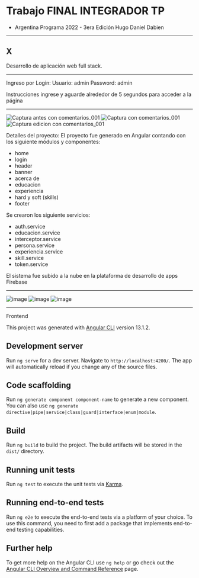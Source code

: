 # Trabajo FINAL INTEGRADOR TP 
- Argentina Programa 2022 - 3era Edición
Hugo Daniel Dabien

-----------------------------------------------------------------
X
-----------------------------------------------------------------


Desarrollo de aplicación web full stack.

----------------------------------------------------------------

Ingreso por Login: 
Usuario: admin
Password: admin

Instrucciones ingrese y aguarde alrededor de 5 segundos para acceder a la página

----------------------------------------------------------------
![Captura antes con comentarios_001](https://user-images.githubusercontent.com/104176100/201452846-47a8dd3a-bd71-445f-9772-ebead022e0f2.jpg)
![Captura con comentarios_001](https://user-images.githubusercontent.com/104176100/201452854-15eb2f88-0b6a-4636-bbef-dcec55478a88.jpg)
![Captura edicion con comentarios_001](https://user-images.githubusercontent.com/104176100/201452860-2fb64fcc-763e-4b35-9299-633094530745.jpg)



Detalles del proyecto:
El proyecto fue generado en Angular contando con los siguiente módulos y componentes:
 - home
 - login
 - header
 - banner
 - acerca de
 - educacion
 - experiencia
 - hard y soft (skills)
 - footer

Se crearon los siguiente servicios: 
- auth.service
- educacion.service
- interceptor.service
- persona.service
- experiencia.service
- skill.service
- token.service

El sistema fue subido a la nube en la plataforma de desarrollo de apps Firebase

----------------------------------------------------------------------







![image](https://user-images.githubusercontent.com/104176100/199209076-5af3c164-8cbb-4e7c-8ffd-8422d447c35e.png)
![image](https://user-images.githubusercontent.com/104176100/199209157-609d7fe2-854a-4642-b46f-b23290a7c653.png)
![image](https://user-images.githubusercontent.com/104176100/199209222-8eaaeaa9-1417-4189-9be1-db34f8562b27.png)



---------------------------------------------------------

Frontend

This project was generated with [Angular CLI](https://github.com/angular/angular-cli) version 13.1.2.

## Development server

Run `ng serve` for a dev server. Navigate to `http://localhost:4200/`. The app will automatically reload if you change any of the source files.

## Code scaffolding

Run `ng generate component component-name` to generate a new component. You can also use `ng generate directive|pipe|service|class|guard|interface|enum|module`.

## Build

Run `ng build` to build the project. The build artifacts will be stored in the `dist/` directory.

## Running unit tests

Run `ng test` to execute the unit tests via [Karma](https://karma-runner.github.io).

## Running end-to-end tests

Run `ng e2e` to execute the end-to-end tests via a platform of your choice. To use this command, you need to first add a package that implements end-to-end testing capabilities.

## Further help

To get more help on the Angular CLI use `ng help` or go check out the [Angular CLI Overview and Command Reference](https://angular.io/cli) page.
